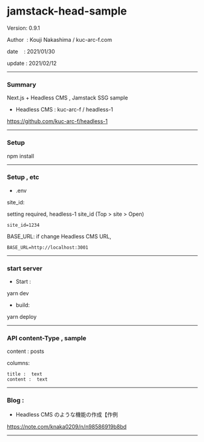 # jamstack-head-sample

 Version: 0.9.1

 Author  : Kouji Nakashima / kuc-arc-f.com

 date    : 2021/01/30

 update  : 2021/02/12

***
### Summary

Next.js + Headless CMS , Jamstack SSG sample

* Headless CMS : kuc-arc-f / headless-1

https://github.com/kuc-arc-f/headless-1

***
### Setup

npm install

***
### Setup , etc

* .env

site_id: 

setting required, headless-1 site_id (Top > site > Open)

```
site_id=1234
```

BASE_URL: if change Headless CMS URL,

```
BASE_URL=http://localhost:3001
```

***
### start server
* Start :

yarn dev

* build:

yarn deploy

***
### API  content-Type , sample

content : posts

columns:

```
title :  text
content :  text
```

***
### Blog : 

* Headless CMS のような機能の作成【作例

https://note.com/knaka0209/n/n98586919b8bd

***

